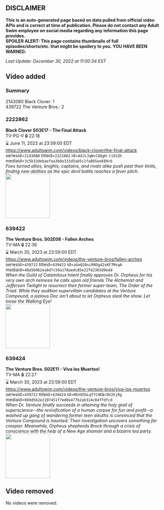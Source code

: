 ## DISCLAIMER
**This is an auto-generated page based on data pulled from official video APIs and is correct at time of publication. Please do not contact any Adult Swim employee on social media regarding any information this page provides.**  
**SPOILER ALERT: This page contains thumbnails of full episodes/shorts/etc. that might be spoilery to you. YOU HAVE BEEN WARNED.**  

_Last Update: December 30, 2022 at 11:00:34 EST_
## Video added
### Summary
2143080 Black Clover: 1  
439722 The Venture Bros.: 2  
### 2222862
**Black Clover S03E17 - The Final Attack**  
TV-PG-V 🔒 22:18  
⌛ June 11, 2023 at 23:59:00 EDT  
https://www.adultswim.com/videos/black-clover/the-final-attack  
seriesid=`2143080` titleid=`2222862` id=`AXJcJqNcC8QgH-t19JZh` mediaid=`3c5b33debaefea3b0a331d5ab5c1fa865ee689c6`  
_Foes turned allies, knights, captains, and rivals alike push past their limits, finding new abilities as the epic devil battle reaches a fever pitch._  
<a href="https://media.cdn.adultswim.com/uploads/20200528/thumbnails/2_205281236172-BlackClover_119.jpg"><img src="https://media.cdn.adultswim.com/uploads/20200528/thumbnails/2_205281236172-BlackClover_119.jpg" height="144px" /></a>
### 639422
**The Venture Bros. S02E08 - Fallen Arches**  
TV-MA 🔒 22:36  
⌛ March 30, 2023 at 23:59:00 EDT  
https://www.adultswim.com/videos/the-venture-bros/fallen-arches  
seriesid=`439722` titleid=`639422` id=`aSeQ20xiRROg42sKF7MsqA` mediaid=`40a58962ea8d7c59a178aedc85e22fd2365d9edd`  
_When the Guild of Calamitous Intent finally approves Dr. Orpheus for his very own arch nemesis he calls upon old friends The Alchemist and Jefferson Twilight to resurrect their former super-team, The Order of the Triad.  While they  audition supervillain candidates at the Venture Compound, a jealous Doc isn't about to let Orpheus steal the show. Let loose the Walking Eye!_  
<a href="https://media.cdn.adultswim.com/uploads/20210106/thumbnails/2_21161332116-venture_122.jpg"><img src="https://media.cdn.adultswim.com/uploads/20210106/thumbnails/2_21161332116-venture_122.jpg" height="144px" /></a>
### 639424
**The Venture Bros. S02E11 - Viva los Muertos!**  
TV-MA 🔒 22:27  
⌛ March 30, 2023 at 23:59:00 EDT  
https://www.adultswim.com/videos/the-venture-bros/viva-los-muertos  
seriesid=`439722` titleid=`639424` id=`MGVU5hLqTfCHEBr8V2hjRg` mediaid=`669d5b2e2107451f7ed8e477b2ab314c84ffdfcd`  
_When Dr. Venture finally succeeds in attaining the holy grail of superscience--the revivification of a human corpse for fun and profit--a washed up gang of wandering former teen sleuths is convinced that the Venture Compound is haunted. Their investigation uncovers something far creepier. Meanwhile, Orpheus shepherds Brock through a crisis of conscience with the help of a New Age shaman and a bizarre tea party._  
<a href="https://media.cdn.adultswim.com/uploads/20210106/thumbnails/2_21161333443-venture_124.jpg"><img src="https://media.cdn.adultswim.com/uploads/20210106/thumbnails/2_21161333443-venture_124.jpg" height="144px" /></a>
## Video removed
No videos were removed.  
